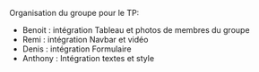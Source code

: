 Organisation du groupe pour le TP:
- Benoit : intégration Tableau et photos de membres du groupe
- Remi : intégration Navbar et vidéo
- Denis : intégration Formulaire
- Anthony : Intégration textes et style
